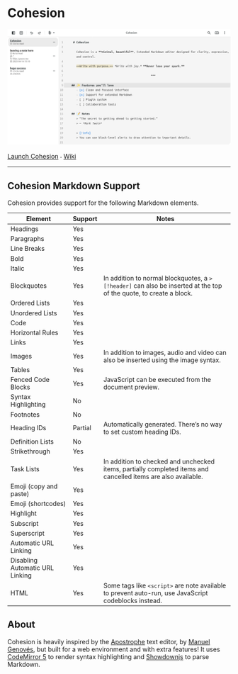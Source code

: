# Cohesion

![App screen shot](cohesion/scrshot.png)

[Launch Cohesion](https://flarom.github.io/cohesion/)
⸳
[Wiki](https://github.com/flarom/cohesion/wiki)

***

## Cohesion Markdown Support
Cohesion provides support for the following Markdown elements.

| Element               | Support | Notes |
|---                    |---      |---    |
| Headings              | Yes     |       |
| Paragraphs            | Yes     |       |
| Line Breaks           | Yes     |       |
| Bold                  | Yes     |       |
| Italic                | Yes     |       |
| Blockquotes           | Yes     | In addition to normal blockquotes, a `> [!header]` can also be inserted at the top of the quote, to create a block.
| Ordered Lists         | Yes     |       |
| Unordered Lists       | Yes     |       |
| Code                  | Yes     |       |
| Horizontal Rules      | Yes     |       |
| Links                 | Yes     |       |
| Images                | Yes     | In addition to images, audio and video can also be inserted using the image syntax.
| Tables                | Yes     |       |
| Fenced Code Blocks    | Yes     | JavaScript can be executed from the document preview.
| Syntax Highlighting   | No      |       |
| Footnotes             | No      |       |
| Heading IDs           | Partial | Automatically generated. There’s no way to set custom heading IDs. 
| Definition Lists      | No      |       |
| Strikethrough         | Yes     |       |
| Task Lists            | Yes     | In addition to checked and unchecked items, partially completed items and cancelled items are also available.
| Emoji (copy and paste) | Yes    |       |
| Emoji (shortcodes)    | Yes     |       |
| Highlight             | Yes     |       |
| Subscript             | Yes     |       |
| Superscript           | Yes     |       |
| Automatic URL Linking | Yes     |       |
| Disabling Automatic URL Linking | Yes  ||
| HTML                  | Yes     | Some tags like `<script>` are note available to prevent auto-run, use JavaScript codeblocks instead.

## About
Cohesion is heavily inspired by the [Apostrophe](https://apps.gnome.org/en/Apostrophe/) text editor, by [Manuel Genovés](https://gitlab.gnome.org/somas), but built for a web environment and with extra features! It uses [CodeMirror 5](https://codemirror.net/) to render syntax highlighting and [Showdownjs](https://showdownjs.com/) to parse Markdown.
